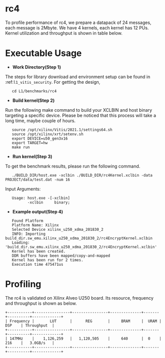 rc4
========

To profile performance of rc4, we prepare a datapack of 24 messages, each message is 2Mbyte.
We have 4 kernels, each kernel has 12 PUs.
Kernel utilization and throughput is shown in table below.

Executable Usage
================

* **Work Directory(Step 1)**

The steps for library download and environment setup can be found in :ref:`l1_vitis_security`. For getting the design,

```
   cd L1/benchmarks/rc4
```

* **Build kernel(Step 2)**

Run the following make command to build your XCLBIN and host binary targeting a specific device. Please be noticed that this process will take a long time, maybe couple of hours.

```
   source /opt/xilinx/Vitis/2021.1/settings64.sh
   source /opt/xilinx/xrt/setenv.sh
   export DEVICE=u50_gen3x16
   export TARGET=hw
   make run 
```

* **Run kernel(Step 3)**

To get the benchmark results, please run the following command.

```
   ./BUILD_DIR/host.exe -xclbin ./BUILD_DIR/rc4Kernel.xclbin -data PROJECT/data/test.dat -num 16
```

Input Arguments:

```
   Usage: host.exe -[-xclbin]
          -xclbin     binary;
```

* **Example output(Step 4)**

```
   Found Platform
   Platform Name: Xilinx
   Selected Device xilinx_u250_xdma_201830_2
   INFO: Importing build_dir.sw_emu.xilinx_u250_xdma_201830_2/rc4EncryptKernel.xclbin
   Loading: 'build_dir.sw_emu.xilinx_u250_xdma_201830_2/rc4EncryptKernel.xclbin'
   Kernel has been created.
   DDR buffers have been mapped/copy-and-mapped
   Kernel has been run for 2 times.
   Execution time 475471us
```

Profiling 
=========

The rc4 is validated on Xilinx Alveo U250 board. 
Its resource, frequency and throughput is shown as below.

    +-----------+----------------+----------------+--------------+-------+----------+-------------+ 
    | Frequency |       LUT      |      REG       |     BRAM     |  URAM |   DSP    | Throughput  | 
    +-----------+----------------+----------------+--------------+-------+----------+-------------+ 
    | 147MHz    |    1,126,259   |   1,120,505    |     640      |  0    |   216    |   3.0GB/s   | 
    +-----------+----------------+----------------+--------------+-------+----------+-------------+


